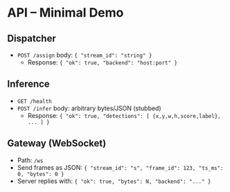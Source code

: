 # API – Minimal Demo

## Dispatcher
- `POST /assign` body: `{ "stream_id": "string" }`
  - Response: `{ "ok": true, "backend": "host:port" }`

## Inference
- `GET /health`
- `POST /infer` body: arbitrary bytes/JSON (stubbed)
  - Response: `{ "ok": true, "detections": [ {x,y,w,h,score,label}, ... ] }`

## Gateway (WebSocket)
- Path: `/ws`
- Send frames as JSON: `{ "stream_id": "s", "frame_id": 123, "ts_ms": 0, "bytes": 0 }`
- Server replies with: `{ "ok": true, "bytes": N, "backend": "..." }`
